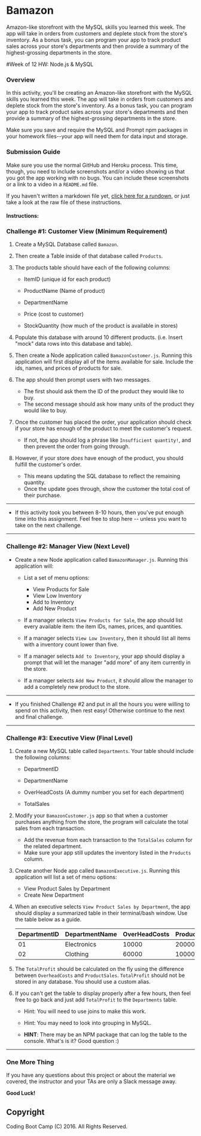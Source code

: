 # Bamazon
Amazon-like storefront with the MySQL skills you learned this week. The app will take in orders from customers and deplete stock from the store's inventory. As a bonus task, you can program your app to track product sales across your store's departments and then provide a summary of the highest-grossing departments in the store. 

#Week of 12 HW: Node.js & MySQL

### Overview

In this activity, you'll be creating an Amazon-like storefront with the MySQL skills you learned this week. The app will take in orders from customers and deplete stock from the store's inventory. As a bonus task, you can program your app to track product sales across your store's departments and then provide a summary of the highest-grossing departments in the store. 

Make sure you save and require the MySQL and Prompt npm packages in your homework files--your app will need them for data input and storage.

### Submission Guide

Make sure you use the normal GitHub and Heroku process. This time, though, you need to include screenshots and/or a video showing us that you got the app working with no bugs. You can include these screenshots or a link to a video in a `README.md` file. 

If you haven't written a markdown file yet, [click here for a rundown](https://guides.github.com/features/mastering-markdown/), or just take a look at the raw file of these instructions.

#### Instructions:

### Challenge #1: Customer View (Minimum Requirement)

1. Create a MySQL Database called `Bamazon`.

2. Then create a Table inside of that database called `Products`.

3. The products table should have each of the following columns:

	* ItemID (unique id for each product)

	* ProductName (Name of product)

	* DepartmentName 

	* Price (cost to customer)

	* StockQuantity (how much of the product is available in stores)

4. Populate this database with around 10 different products. (i.e. Insert "mock" data rows into this database and table).

5. Then create a Node application called `BamazonCustomer.js`. Running this application will first display all of the items available for sale. Include the ids, names, and prices of products for sale.

6. The app should then prompt users with two messages. 
	* The first should ask them the ID of the product they would like to buy. 
	* The second message should ask how many units of the product they would like to buy.

7. Once the customer has placed the order, your application should check if your store has enough of the product to meet the customer's request. 
	* If not, the app should log a phrase like `Insufficient quantity!`, and then prevent the order from going through.

8. However, if your store *does* have enough of the product, you should fulfill the customer's order. 
	* This means updating the SQL database to reflect the remaining quantity.
	* Once the update goes through, show the customer the total cost of their purchase.

---------------------------------

* If this activity took you between 8-10 hours, then you've put enough time into this assignment. Feel free to stop here -- unless you want to take on the next challenge.

------------------------------------

### Challenge #2: Manager View (Next Level)

* Create a new Node application called `BamazonManager.js`. Running this application will:

	* List a set of menu options: 
		* View Products for Sale 
		* View Low Inventory
		* Add to Inventory
		* Add New Product

	* If a manager selects `View Products for Sale`, the app should list every available item: the item IDs, names, prices, and quantities.

	* If a manager selects `View Low Inventory`, then it should list all items with a inventory count lower than five.

	* If a manager selects `Add to Inventory`, your app should display a prompt that will let the manager "add more" of any item currently in the store. 

	* If a manager selects `Add New Product`, it should allow the manager to add a completely new product to the store.

---------------------------------

* If you finished Challenge #2 and put in all the hours you were willing to spend on this activity, then rest easy! Otherwise continue to the next and final challenge.

------------------------------------

### Challenge #3: Executive View (Final Level)

1. Create a new MySQL table called `Departments`. Your table should include the following columns:

	* DepartmentID

	* DepartmentName

	* OverHeadCosts (A dummy number you set for each department)

	* TotalSales

2. Modify your `BamazonCustomer.js` app so that when a customer purchases anything from the store, the program will calculate the total sales from each transaction.
	* Add the revenue from each transaction to the `TotalSales` column for the related department.
	* Make sure your app still updates the inventory listed in the `Products` column.

3. Create another Node app called `BamazonExecutive.js`. Running this application will list a set of menu options: 
	* View Product Sales by Department 
	* Create New Department

4. When an executive selects `View Product Sales by Department`, the app should display a summarized table in their terminal/bash window. Use the table below as a guide. 

	| DepartmentID | DepartmentName | OverHeadCosts | ProductSales | TotalProfit |
	|--------------|----------------|---------------|--------------|-------------|
	| 01           | Electronics    | 10000         | 20000        | 10000       |
	| 02           | Clothing       | 60000         | 100000       | 40000       |


5. The `TotalProfit` should be calculated on the fly using the difference between `OverheadCosts` and `ProductSales`. `TotalProfit` should not be stored in any database. You should use a custom alias. 

6. If you can't get the table to display properly after a few hours, then feel free to go back and just add `TotalProfit` to the `Departments` table.

	* Hint: You will need to use joins to make this work. 

	* Hint: You may need to look into grouping in MySQL.

	* **HINT**: There may be an NPM package that can log the table to the console. What's is it? Good question :)

-------
### One More Thing
If you have any questions about this project or about the material we covered, the instructor and your TAs are only a Slack message away.

**Good Luck!**

## Copyright
Coding Boot Camp (C) 2016. All Rights Reserved.